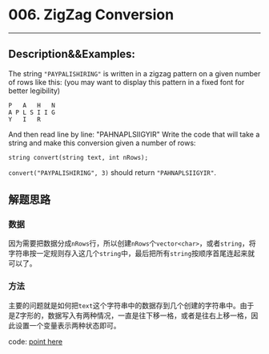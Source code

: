 # 006. ZigZag Conversion
------------------------------------------------

## Description&&Examples:
The string `"PAYPALISHIRING"` is written in a zigzag pattern on a given number of rows like this: (you may want to display this pattern in a fixed font for better legibility)


	P   A   H   N
	A P L S I I G
	Y   I   R

And then read line by line: "PAHNAPLSIIGYIR"
Write the code that will take a string and make this conversion given a number of rows:

	string convert(string text, int nRows);
`convert("PAYPALISHIRING", 3)` should return `"PAHNAPLSIIGYIR"`.

## 解题思路
### 数据
因为需要把数据分成`nRows`行，所以创建`nRows`个`vector<char>`，或者`string`，将字符串按一定规则存入这几个`string`中，最后把所有`string`按顺序首尾连起来就可以了。

### 方法
主要的问题就是如何把`text`这个字符串中的数据存到几个创建的字符串中。由于是Z字形的，数据写入有两种情况，一直是往下移一格，或者是往右上移一格，因此设置一个变量表示两种状态即可。

code: [point here](solution_1.cpp)
